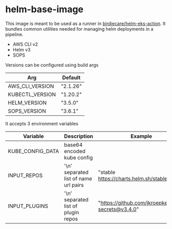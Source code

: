 # helm-base-image

This image is meant to be used as a runner in [birdiecare/helm-eks-action](https://github.com/birdiecare/helm-eks-action).
It bundles common utilities needed for managing helm deployments in a pipeline.

- AWS CLI v2
- Helm v3
- SOPS

Versions can be configured using build args

| Arg             | Default  |
|-----------------|----------|
| AWS_CLI_VERSION | "2.1.26" |
| KUBECTL_VERSION | "1.20.2" |
| HELM_VERSION    | "3.5.0"  |
| SOPS_VERSION    | "3.6.1"  |

It accepts 3 environment variables

| Variable         | Description                           | Example                                           |
|------------------|---------------------------------------|---------------------------------------------------|
| KUBE_CONFIG_DATA | base64 encoded kube config            |                                                   |
| INPUT_REPOS      | '\n' separated list of name url pairs | "stable https://charts.helm.sh/stable"            |
| INPUT_PLUGINS    | '\n' separated list of plugin repos   | "https://github.com/jkroepke/helm-secrets@v3.4.0" |


